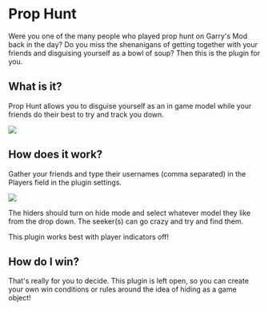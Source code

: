 # Prop Hunt

Were you one of the many people who played prop hunt on Garry's Mod back in the day?
Do you miss the shenanigans of getting together with your friends and disguising yourself
as a bowl of soup? Then this is the plugin for you.

## What is it?

Prop Hunt allows you to disguise yourself as an in game model while your friends
do their best to try and track you down.

![](https://i.imgur.com/iVqgoYJ.png)

## How does it work?

Gather your friends and type their usernames (comma separated) in the Players
field in the plugin settings.

![](https://i.imgur.com/X4BURpV.png)

The hiders should turn on hide mode and select whatever model they like from the drop down.
The seeker(s) can go crazy and try and find them.

This plugin works best with player indicators off!

## How do I win?

That's really for you to decide. This plugin is left open, so you can create your own win conditions
or rules around the idea of hiding as a game object!